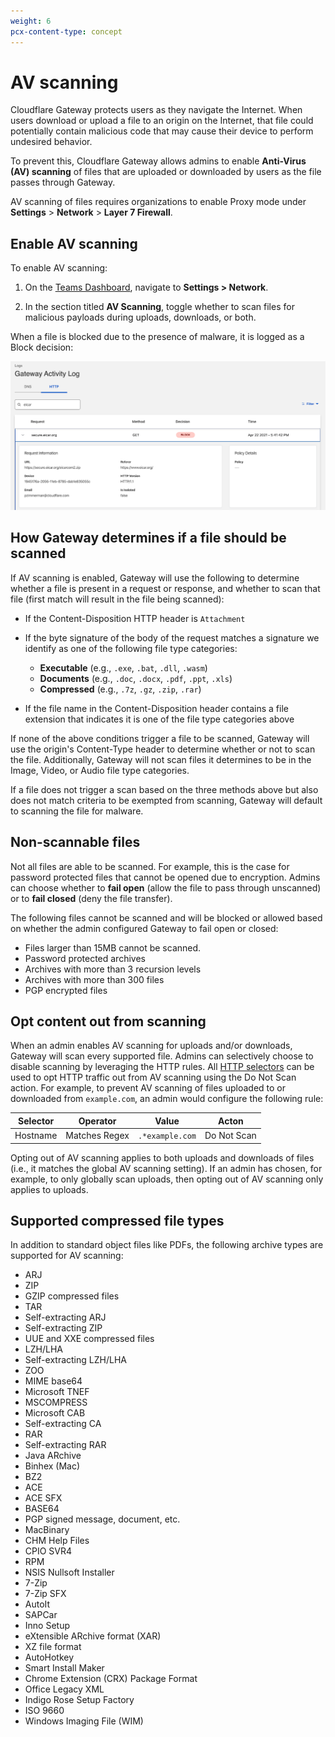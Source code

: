 ```yaml
---
weight: 6
pcx-content-type: concept
---
```


# AV scanning

Cloudflare Gateway protects users as they navigate the Internet. When users download or upload a file to an origin on the Internet, that file could potentially contain malicious code that may cause their device to perform undesired behavior.

To prevent this, Cloudflare Gateway allows admins to enable **Anti-Virus (AV) scanning** of files that are uploaded or downloaded by users as the file passes through Gateway.

AV scanning of files requires organizations to enable Proxy mode under **Settings** > **Network** > **Layer 7 Firewall**.

## Enable AV scanning

To enable AV scanning:

1. On the [Teams Dashboard](https://dash.teams.cloudflare.com), navigate to **Settings > Network**.

1. In the section titled **AV Scanning**, toggle whether to scan files for malicious payloads during uploads, downloads, or both.

When a file is blocked due to the presence of malware, it is logged as a Block decision:

![Blocked action in logs](../../../static/documentation/policies/blocked-decision.png)

## How Gateway determines if a file should be scanned

If AV scanning is enabled, Gateway will use the following to determine whether a file is present in a request or response, and whether to scan that file (first match will result in the file being scanned):

- If the Content-Disposition HTTP header is `Attachment`
- If the byte signature of the body of the request matches a signature we identify as one of the following file type categories:

  - **Executable** (e.g., `.exe`, `.bat`, `.dll`, `.wasm`)
  - **Documents** (e.g., `.doc`, `.docx`, `.pdf`, `.ppt`, `.xls`)
  - **Compressed** (e.g., `.7z`, `.gz`, `.zip`, `.rar`)

- If the file name in the Content-Disposition header contains a file extension that indicates it is one of the file type categories above

If none of the above conditions trigger a file to be scanned, Gateway will use the origin's Content-Type header to determine whether or not to scan the file. Additionally, Gateway will not scan files it determines to be in the Image, Video, or Audio file type categories.

If a file does not trigger a scan based on the three methods above but also does not match criteria to be exempted from scanning, Gateway will default to scanning the file for malware.

## Non-scannable files

Not all files are able to be scanned. For example, this is the case for password protected files that cannot be opened due to encryption. Admins can choose whether to **fail open** (allow the file to pass through unscanned) or to **fail closed** (deny the file transfer).

The following files cannot be scanned and will be blocked or allowed based on whether the admin configured Gateway to fail open or closed:

- Files larger than 15MB cannot be scanned.
- Password protected archives
- Archives with more than 3 recursion levels
- Archives with more than 300 files
- PGP encrypted files

## Opt content out from scanning

When an admin enables AV scanning for uploads and/or downloads, Gateway will scan every supported file. Admins can selectively choose to disable scanning by leveraging the HTTP rules. All [HTTP selectors](https://developers.cloudflare.com/cloudflare-one/policies/filtering/http-policies#selectors) can be used to opt HTTP traffic out from AV scanning using the Do Not Scan action. For example, to prevent AV scanning of files uploaded to or downloaded from `example.com`, an admin would configure the following rule:

| Selector | Operator      | Value           | Acton       |
| -------- | ------------- | --------------- | ----------- |
| Hostname | Matches Regex | `.*example.com` | Do Not Scan |

Opting out of AV scanning applies to both uploads and downloads of files (i.e., it matches the global AV scanning setting). If an admin has chosen, for example, to only globally scan uploads, then opting out of AV scanning only applies to uploads.

## Supported compressed file types

In addition to standard object files like PDFs, the following archive types are supported for AV scanning:

- ARJ
- ZIP
- GZIP compressed files
- TAR
- Self-extracting ARJ
- Self-extracting ZIP
- UUE and XXE compressed files
- LZH/LHA
- Self-extracting LZH/LHA
- ZOO
- MIME base64
- Microsoft TNEF
- MSCOMPRESS
- Microsoft CAB
- Self-extracting CA
- RAR
- Self-extracting RAR
- Java ARchive
- Binhex (Mac)
- BZ2
- ACE
- ACE SFX
- BASE64
- PGP signed message, document, etc.
- MacBinary
- CHM Help Files
- CPIO SVR4
- RPM
- NSIS Nullsoft Installer
- 7-Zip
- 7-Zip SFX
- AutoIt
- SAPCar
- Inno Setup
- eXtensible ARchive format (XAR)
- XZ file format
- AutoHotkey
- Smart Install Maker
- Chrome Extension (CRX) Package Format
- Office Legacy XML
- Indigo Rose Setup Factory
- ISO 9660
- Windows Imaging File (WIM)
